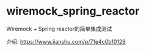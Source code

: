 # wiremock_spring_reactor
Wiremock + Spring reactor的简单集成测试

介绍: https://www.jianshu.com/p/71e4c0bf0129
